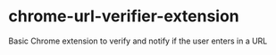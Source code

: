 # chrome-url-verifier-extension
Basic Chrome extension to verify and notify if the user enters in a URL
